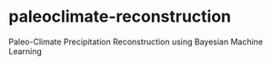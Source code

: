 # paleoclimate-reconstruction
Paleo-Climate Precipitation Reconstruction using Bayesian Machine Learning
